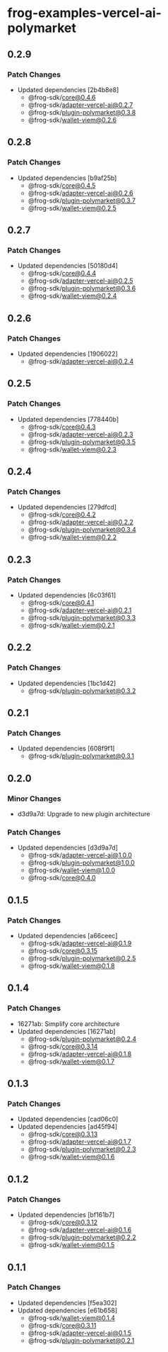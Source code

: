 # frog-examples-vercel-ai-polymarket

## 0.2.9

### Patch Changes

- Updated dependencies [2b4b8e8]
  - @frog-sdk/core@0.4.6
  - @frog-sdk/adapter-vercel-ai@0.2.7
  - @frog-sdk/plugin-polymarket@0.3.8
  - @frog-sdk/wallet-viem@0.2.6

## 0.2.8

### Patch Changes

- Updated dependencies [b9af25b]
  - @frog-sdk/core@0.4.5
  - @frog-sdk/adapter-vercel-ai@0.2.6
  - @frog-sdk/plugin-polymarket@0.3.7
  - @frog-sdk/wallet-viem@0.2.5

## 0.2.7

### Patch Changes

- Updated dependencies [50180d4]
  - @frog-sdk/core@0.4.4
  - @frog-sdk/adapter-vercel-ai@0.2.5
  - @frog-sdk/plugin-polymarket@0.3.6
  - @frog-sdk/wallet-viem@0.2.4

## 0.2.6

### Patch Changes

- Updated dependencies [1906022]
  - @frog-sdk/adapter-vercel-ai@0.2.4

## 0.2.5

### Patch Changes

- Updated dependencies [778440b]
  - @frog-sdk/core@0.4.3
  - @frog-sdk/adapter-vercel-ai@0.2.3
  - @frog-sdk/plugin-polymarket@0.3.5
  - @frog-sdk/wallet-viem@0.2.3

## 0.2.4

### Patch Changes

- Updated dependencies [279dfcd]
  - @frog-sdk/core@0.4.2
  - @frog-sdk/adapter-vercel-ai@0.2.2
  - @frog-sdk/plugin-polymarket@0.3.4
  - @frog-sdk/wallet-viem@0.2.2

## 0.2.3

### Patch Changes

- Updated dependencies [6c03f61]
  - @frog-sdk/core@0.4.1
  - @frog-sdk/adapter-vercel-ai@0.2.1
  - @frog-sdk/plugin-polymarket@0.3.3
  - @frog-sdk/wallet-viem@0.2.1

## 0.2.2

### Patch Changes

- Updated dependencies [1bc1d42]
  - @frog-sdk/plugin-polymarket@0.3.2

## 0.2.1

### Patch Changes

- Updated dependencies [608f9f1]
  - @frog-sdk/plugin-polymarket@0.3.1

## 0.2.0

### Minor Changes

- d3d9a7d: Upgrade to new plugin architecture

### Patch Changes

- Updated dependencies [d3d9a7d]
  - @frog-sdk/adapter-vercel-ai@1.0.0
  - @frog-sdk/plugin-polymarket@1.0.0
  - @frog-sdk/wallet-viem@1.0.0
  - @frog-sdk/core@0.4.0

## 0.1.5

### Patch Changes

- Updated dependencies [a66ceec]
  - @frog-sdk/adapter-vercel-ai@0.1.9
  - @frog-sdk/core@0.3.15
  - @frog-sdk/plugin-polymarket@0.2.5
  - @frog-sdk/wallet-viem@0.1.8

## 0.1.4

### Patch Changes

- 16271ab: Simplify core architecture
- Updated dependencies [16271ab]
  - @frog-sdk/plugin-polymarket@0.2.4
  - @frog-sdk/core@0.3.14
  - @frog-sdk/adapter-vercel-ai@0.1.8
  - @frog-sdk/wallet-viem@0.1.7

## 0.1.3

### Patch Changes

- Updated dependencies [cad06c0]
- Updated dependencies [ad45f94]
  - @frog-sdk/core@0.3.13
  - @frog-sdk/adapter-vercel-ai@0.1.7
  - @frog-sdk/plugin-polymarket@0.2.3
  - @frog-sdk/wallet-viem@0.1.6

## 0.1.2

### Patch Changes

- Updated dependencies [bf161b7]
  - @frog-sdk/core@0.3.12
  - @frog-sdk/adapter-vercel-ai@0.1.6
  - @frog-sdk/plugin-polymarket@0.2.2
  - @frog-sdk/wallet-viem@0.1.5

## 0.1.1

### Patch Changes

- Updated dependencies [f5ea302]
- Updated dependencies [e61b658]
  - @frog-sdk/wallet-viem@0.1.4
  - @frog-sdk/core@0.3.11
  - @frog-sdk/adapter-vercel-ai@0.1.5
  - @frog-sdk/plugin-polymarket@0.2.1
